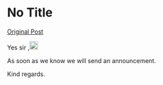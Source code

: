 # No Title

[Original Post](https://discourse.onlinedegree.iitm.ac.in/t/164277/45)

<p>Yes sir ,<img src="https://emoji.discourse-cdn.com/google/saluting_face.png?v=12" title=":saluting_face:" class="emoji" alt=":saluting_face:" loading="lazy" width="20" height="20"></p>
<p>As soon as we know we will send an announcement.</p>
<p>Kind regards.</p>